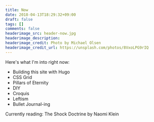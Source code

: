 ```yaml
---
title: Now
date: 2018-04-13T18:29:32+09:00
draft: false
tags: []
comments: false
headerimage_src: header-now.jpg
headerimage_description:
headerimage_credit: Photo by Michael Olsen
headerimage_credit_url: https://unsplash.com/photos/8VxoLPG9rIQ
---
```


Here's what I'm into right now:
<!--more-->

- Building this site with Hugo
- CSS Grid
- Pillars of Eternity
- DIY
- Croquis
- Leftism
- Bullet Journal-ing

Currently reading: The Shock Doctrine by Naomi Klein
